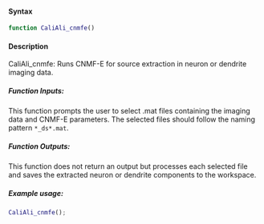 #### Syntax
```matlab
function CaliAli_cnmfe()
```

#### Description
CaliAli_cnmfe: Runs CNMF-E for source extraction in neuron or dendrite imaging data.

##### Function Inputs:
This function prompts the user to select .mat files containing the imaging data and CNMF-E parameters. 
The selected files should follow the naming pattern `*_ds*.mat`.


##### Function Outputs:
This function does not return an output but processes each selected file 
and saves the extracted neuron or dendrite components to the workspace.


##### Example usage:
```matlab
CaliAli_cnmfe();
```
